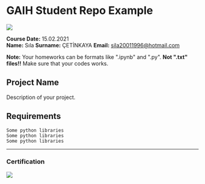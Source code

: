 # GAIH Student Repo Example
![](img/logo.png)

**Course Date:** 15.02.2021  
**Name:** Sıla 
**Surname:** ÇETİNKAYA 
**Email:** sila20011996@hotmail.com  

**Note:** Your homeworks can be formats like ".ipynb" and ".py". **Not ".txt" files!!** Make sure that your codes works.  

## Project Name
Description of your project.

## Requirements
```
Some python libraries
Some python libraries
Some python libraries
```
---

### Certification
![](img/certificate_ex.png)

